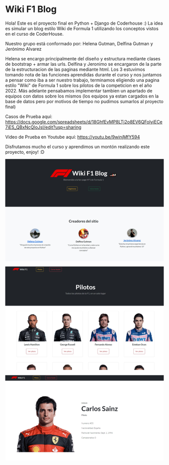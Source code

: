 # Wiki F1 Blog

Hola! Este es el proyecto final en Python + Django de Coderhouse :) 
La idea es simular un blog estilo Wiki de Formula 1 utilizando los conceptos vistos en el curso de CoderHouse.

Nuestro grupo está conformado por: Helena Gutman, Delfina Gutman y Jerónimo Alvarez

Helena se encargo principalmente del diseño y estructura mediante clases de bootstrap + armar las urls.
Delfina y Jeronimo se encargaron de la parte de la estructuracion de las paginas mediante html.
Los 3 estuvimos tomando nota de las funciones aprendidas durante el curso y nos juntamos a pensar como iba a ser nuestro trabajo, terminamos eligiendo una pagina estilo "Wiki" de Formula 1 sobre los pilotos de la competicion en el año 2022. Más adelante pensabamos implementar tambien un apartado de equipos con datos sobre los mismos (los equipos ya estan cargados en la base de datos pero por motivos de tiempo no pudimos sumarlos al proyecto final) 

Casos de Prueba aquí: https://docs.google.com/spreadsheets/d/18GhfEvMP8LTj2o8EV6QFolyiECe7iES_QBxNcQloJsI/edit?usp=sharing

Video de Prueba en Youtube aquí: https://youtu.be/9winjMfY594


Disfrutamos mucho el curso y aprendimos un montón realizando este proyecto, enjoy! :D

![alt text](https://raw.githubusercontent.com/roscoe01/proyectoFinalDjango/master/apptest/static/assets/readme%20image.jpg)

![alt text](https://raw.githubusercontent.com/roscoe01/proyectoFinalDjango/master/apptest/static/assets/readme%20image%202.jpg)

![alt text](https://raw.githubusercontent.com/roscoe01/proyectoFinalDjango/master/apptest/static/assets/readme%20image%203.jpg)

